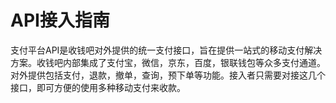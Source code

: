 # API接入指南

支付平台API是收钱吧对外提供的统一支付接口，旨在提供一站式的移动支付解决方案。收钱吧内部集成了支付宝，微信，京东，百度，银联钱包等众多支付通道。对外提供包括支付，退款，撤单，查询，预下单等功能。接入者只需要对接这几个接口，即可方便的使用多种移动支付来收款。 